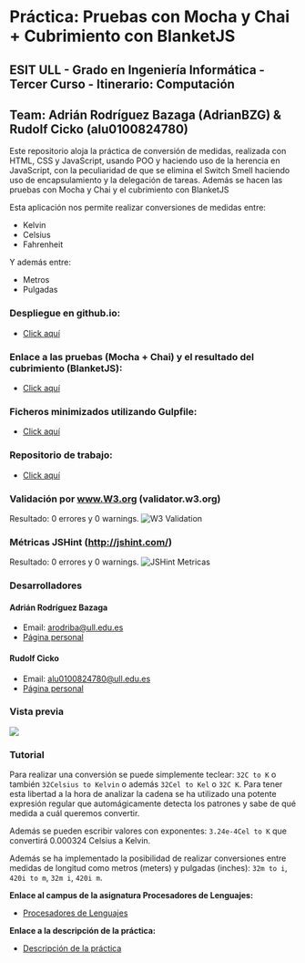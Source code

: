 # Práctica: Pruebas con Mocha y Chai + Cubrimiento con BlanketJS
## ESIT ULL - Grado en Ingeniería Informática - Tercer Curso - Itinerario: Computación
## Team: Adrián Rodríguez Bazaga (AdrianBZG) & Rudolf Cicko (alu0100824780)

Este repositorio aloja la práctica de conversión de medidas, realizada con HTML, CSS y JavaScript, usando POO y haciendo uso de la herencia en JavaScript, con la peculiaridad de que se elimina el Switch Smell haciendo uso de encapsulamiento y la delegación de tareas. Además se hacen las pruebas con Mocha y Chai y el cubrimiento con BlanketJS

Esta aplicación nos permite realizar conversiones de medidas entre:
* Kelvin
* Celsius
* Fahrenheit

Y además entre:
* Metros
* Pulgadas


### Despliegue en github.io:
* [Click aquí](http://lambdacode.github.io/Mocha-y-Chai/)

### Enlace a las pruebas (Mocha + Chai) y el resultado del cubrimiento (BlanketJS):
* [Click aquí](http://lambdacode.github.io/Mocha-y-Chai/test/)

### Ficheros minimizados utilizando Gulpfile:
* [Click aquí](https://github.com/LambdaCode/Mocha-y-Chai/tree/gh-pages/minified)

### Repositorio de trabajo:
* [Click aquí](https://github.com/LambdaCode/Mocha-y-Chai)

### Validación por www.W3.org (validator.w3.org)
Resultado: 0 errores y 0 warnings.
![W3 Validation](http://i.imgur.com/hqHRNup.png?1 "W3 Validation")

### Métricas JSHint (http://jshint.com/)
Resultado: 0 errores y 0 warnings.
![JSHint Metricas](http://i.imgur.com/4zDVjyW.png?1 "JSHint Metricas")

### Desarrolladores

#### Adrián Rodríguez Bazaga
  - Email: arodriba@ull.edu.es
  - [Página personal](http://adrianbzg.github.io)

#### Rudolf Cicko
  - Email: alu0100824780@ull.edu.es
  - [Página personal](http://alu0100824780.github.io)


### Vista previa

![](http://i.imgur.com/SdCLHfK.png?1)

### Tutorial ###
Para realizar una conversión se puede simplemente teclear: `32C to K` o también `32Celsius to Kelvin` o además `32Cel to Kel` o `32C K`. Para tener esta libertad a la hora de analizar la cadena se ha utilizado una potente expresión regular que automágicamente detecta los patrones y sabe de qué medida a cuál queremos convertir.

Además se pueden escribir valores con exponentes: `3.24e-4Cel to K` que convertirá 0.000324 Celsius a Kelvin.

Además se ha implementado la posibilidad de realizar conversiones entre medidas de longitud como metros (meters) y pulgadas (inches): `32m to i`, `420i to m`, `32m i`, `420i m`.



**Enlace al campus de la asignatura Procesadores de Lenguajes:**

* [Procesadores de Lenguajes](https://campusvirtual.ull.es/1516/course/view.php?id=178)

**Enlace a la descripción de la práctica:**

* [Descripción de la práctica](https://campusvirtual.ull.es/1516/mod/page/view.php?id=182932)
